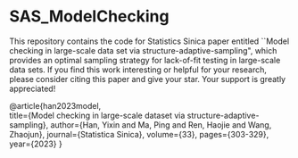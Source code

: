 # SAS_ModelChecking

This repository contains the code for Statistics Sinica paper entitled ``Model checking in large-scale data set via structure-adaptive-sampling", which provides an optimal sampling strategy for lack-of-fit testing in large-scale data sets. If you find this work interesting or helpful for your research, please consider citing this paper and give your star. Your support is greatly appreciated!

@article{han2023model,    
 title={Model checking in large-scale dataset via structure-adaptive-sampling},
 author={Han, Yixin and Ma, Ping and Ren, Haojie and Wang, Zhaojun},
 journal={Statistica Sinica},
 volume={33},
 pages={303-329},
 year={2023}
}
